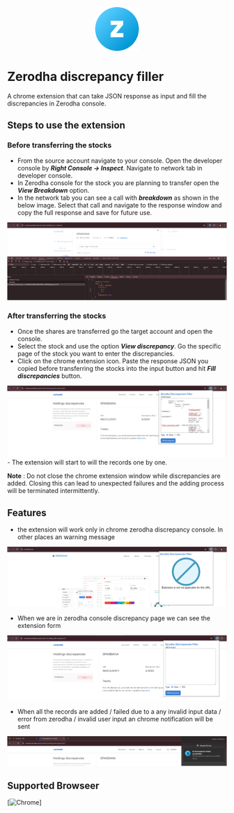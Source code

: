 <div align="center">
    <img src="/src/icons/fav_icon.png" height="100px">
</div>

# Zerodha discrepancy filler

A chrome extension that can take JSON response as input and fill the discrepancies in Zerodha console.


## Steps to use the extension

### Before transferring the stocks

- From the source account navigate to your console. Open the developer console by ***Right Console -> Inspect***. Navigate to network tab in developer console.
- In Zerodha console for the stock you are planning to transfer open the ***View Breakdown*** option. 
- In the network tab you can see a call with ***breakdown*** as shown in the below image. Select that call and navigate to the response window and copy the full response and save for future use.
<img src="images/json-response.png"/>

### After transferring the stocks

- Once the shares are transferred go the target account and open the console.
- Select the stock and use the option ***View discrepancy***. Go the specific page of the stock you want to enter the discrepancies.
- Click on the chrome extension icon. Paste the response JSON you copied before transferring the stocks into the input button and hit ***Fill discrepancies*** button.
<img src="images/form-valid-input.png"/>
- The extension will start to will the records one by one.

**Note** : Do not close the chrome extension window while discrepancies are added. Closing this can lead to unexpected failures and the adding process will be terminated intermittently.


## Features

- the extension will work only in chrome zerodha discrepancy console. In other places an warning message
<img src="images/not-applicable.png"/>

- When we are in zerodha console discrepancy page we can see the extension form
<img src="images/valid-form.png"/>

- When all the records are added / failed due to a any invalid input data / error from zerodha / invalid user input an chrome notification will be sent
<img src="images/notification.png"/>


## Supported Browseer

[![Chrome](assets/chrome.png "Chrome")]